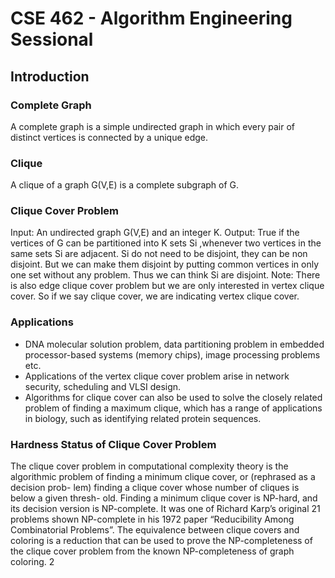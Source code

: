 # CSE 462 - Algorithm Engineering Sessional

## Introduction
### Complete Graph
A complete graph is a simple undirected graph in which every pair of distinct vertices is connected by a unique edge.

### Clique
A clique of a graph G(V,E) is a complete subgraph of G.

### Clique Cover Problem
Input: An undirected graph G(V,E) and an integer K.
Output: True if the vertices of G can be partitioned into K sets Si ,whenever
two vertices in the same sets Si are adjacent. Si do not need to be disjoint,
they can be non disjoint. But we can make them disjoint by putting common
vertices in only one set without any problem. Thus we can think Si are disjoint.
Note: There is also edge clique cover problem but we are only interested in
vertex clique cover. So if we say clique cover, we are indicating vertex clique
cover.
### Applications
- DNA molecular solution problem, data partitioning problem in embedded
processor-based systems (memory chips), image processing problems etc.
- Applications of the vertex clique cover problem arise in network security,
scheduling and VLSI design.
- Algorithms for clique cover can also be used to solve the closely related
problem of finding a maximum clique, which has a range of applications
in biology, such as identifying related protein sequences.
### Hardness Status of Clique Cover Problem
The clique cover problem in computational complexity theory is the algorithmic
problem of finding a minimum clique cover, or (rephrased as a decision prob-
lem) finding a clique cover whose number of cliques is below a given thresh-
old. Finding a minimum clique cover is NP-hard, and its decision version
is NP-complete. It was one of Richard Karp’s original 21 problems shown
NP-complete in his 1972 paper “Reducibility Among Combinatorial
Problems”.
The equivalence between clique covers and coloring is a reduction that can be
used to prove the NP-completeness of the clique cover problem from the
known NP-completeness of graph coloring.
2
